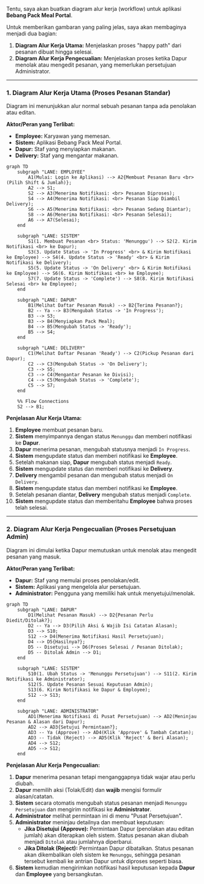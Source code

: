 Tentu, saya akan buatkan diagram alur kerja (workflow) untuk aplikasi **Bebang Pack Meal Portal**.

Untuk memberikan gambaran yang paling jelas, saya akan membaginya menjadi dua bagian:

1.  **Diagram Alur Kerja Utama:** Menjelaskan proses "happy path" dari pesanan dibuat hingga selesai.
2.  **Diagram Alur Kerja Pengecualian:** Menjelaskan proses ketika Dapur menolak atau mengedit pesanan, yang memerlukan persetujuan Administrator.

---

### **1. Diagram Alur Kerja Utama (Proses Pesanan Standar)**

Diagram ini menunjukkan alur normal sebuah pesanan tanpa ada penolakan atau editan.

**Aktor/Peran yang Terlibat:**
*   **Employee:** Karyawan yang memesan.
*   **Sistem:** Aplikasi Bebang Pack Meal Portal.
*   **Dapur:** Staf yang menyiapkan makanan.
*   **Delivery:** Staf yang mengantar makanan.

```mermaid
graph TD
    subgraph "LANE: EMPLOYEE"
        A1(Mulai: Login ke Aplikasi) --> A2{Membuat Pesanan Baru <br> (Pilih Shift & Jumlah)};
        A2 --> S1;
        S2 --> A3(Menerima Notifikasi: <br> Pesanan Diproses);
        S4 --> A4(Menerima Notifikasi: <br> Pesanan Siap Diambil Delivery);
        S6 --> A5(Menerima Notifikasi: <br> Pesanan Sedang Diantar);
        S8 --> A6(Menerima Notifikasi: <br> Pesanan Selesai);
        A6 --> A7(Selesai);
    end

    subgraph "LANE: SISTEM"
        S1(1. Membuat Pesanan <br> Status: 'Menunggu') --> S2(2. Kirim Notifikasi <br> ke Dapur);
        S3(3. Update Status -> 'In Progress' <br> & Kirim Notifikasi ke Employee) --> S4(4. Update Status -> 'Ready' <br> & Kirim Notifikasi ke Delivery);
        S5(5. Update Status -> 'On Delivery' <br> & Kirim Notifikasi ke Employee) --> S6(6. Kirim Notifikasi <br> ke Employee);
        S7(7. Update Status -> 'Complete') --> S8(8. Kirim Notifikasi Selesai <br> ke Employee);
    end

    subgraph "LANE: DAPUR"
        B1(Melihat Daftar Pesanan Masuk) --> B2{Terima Pesanan?};
        B2 -- Ya --> B3(Mengubah Status -> 'In Progress');
        B3 --> S3;
        B3 --> B4(Menyiapkan Pack Meal);
        B4 --> B5(Mengubah Status -> 'Ready');
        B5 --> S4;
    end

    subgraph "LANE: DELIVERY"
        C1(Melihat Daftar Pesanan 'Ready') --> C2(Pickup Pesanan dari Dapur);
        C2 --> C3(Mengubah Status -> 'On Delivery');
        C3 --> S5;
        C3 --> C4(Mengantar Pesanan ke Divisi);
        C4 --> C5(Mengubah Status -> 'Complete');
        C5 --> S7;
    end

    %% Flow Connections
    S2 --> B1;

```

**Penjelasan Alur Kerja Utama:**
1.  **Employee** membuat pesanan baru.
2.  **Sistem** menyimpannya dengan status `Menunggu` dan memberi notifikasi ke **Dapur**.
3.  **Dapur** menerima pesanan, mengubah statusnya menjadi `In Progress`.
4.  **Sistem** mengupdate status dan memberi notifikasi ke **Employee**.
5.  Setelah makanan siap, **Dapur** mengubah status menjadi `Ready`.
6.  **Sistem** mengupdate status dan memberi notifikasi ke **Delivery**.
7.  **Delivery** mengambil pesanan dan mengubah status menjadi `On Delivery`.
8.  **Sistem** mengupdate status dan memberi notifikasi ke **Employee**.
9.  Setelah pesanan diantar, **Delivery** mengubah status menjadi `Complete`.
10. **Sistem** mengupdate status dan memberitahu **Employee** bahwa proses telah selesai.

---

### **2. Diagram Alur Kerja Pengecualian (Proses Persetujuan Admin)**

Diagram ini dimulai ketika Dapur memutuskan untuk menolak atau mengedit pesanan yang masuk.

**Aktor/Peran yang Terlibat:**
*   **Dapur:** Staf yang memulai proses penolakan/edit.
*   **Sistem:** Aplikasi yang mengelola alur persetujuan.
*   **Administrator:** Pengguna yang memiliki hak untuk menyetujui/menolak.

```mermaid
graph TD
    subgraph "LANE: DAPUR"
        D1(Melihat Pesanan Masuk) --> D2{Pesanan Perlu Diedit/Ditolak?};
        D2 -- Ya --> D3(Pilih Aksi & Wajib Isi Catatan Alasan);
        D3 --> S10;
        S12 --> D4(Menerima Notifikasi Hasil Persetujuan);
        D4 --> D5{Hasilnya?};
        D5 -- Disetujui --> D6(Proses Selesai / Pesanan Ditolak);
        D5 -- Ditolak Admin --> D1;
    end

    subgraph "LANE: SISTEM"
        S10(1. Ubah Status -> 'Menunggu Persetujuan') --> S11(2. Kirim Notifikasi ke Administrator);
        S12(5. Update Pesanan Sesuai Keputusan Admin);
        S13(6. Kirim Notifikasi ke Dapur & Employee);
        S12 --> S13;
    end

    subgraph "LANE: ADMINISTRATOR"
        AD1(Menerima Notifikasi di Pusat Persetujuan) --> AD2(Meninjau Pesanan & Alasan dari Dapur);
        AD2 --> AD3{Setujui Permintaan?};
        AD3 -- Ya (Approve) --> AD4(Klik 'Approve' & Tambah Catatan);
        AD3 -- Tidak (Reject) --> AD5(Klik 'Reject' & Beri Alasan);
        AD4 --> S12;
        AD5 --> S12;
    end
```

**Penjelasan Alur Kerja Pengecualian:**
1.  **Dapur** menerima pesanan tetapi menganggapnya tidak wajar atau perlu diubah.
2.  **Dapur** memilih aksi (Tolak/Edit) dan **wajib** mengisi formulir alasan/catatan.
3.  **Sistem** secara otomatis mengubah status pesanan menjadi `Menunggu Persetujuan` dan mengirim notifikasi ke **Administrator**.
4.  **Administrator** melihat permintaan ini di menu "Pusat Persetujuan".
5.  **Administrator** meninjau detailnya dan membuat keputusan:
    *   **Jika Disetujui (Approve):** Permintaan Dapur (penolakan atau editan jumlah) akan diterapkan oleh sistem. Status pesanan akan diubah menjadi `Ditolak` atau jumlahnya diperbarui.
    *   **Jika Ditolak (Reject):** Permintaan Dapur dibatalkan. Status pesanan akan dikembalikan oleh sistem ke `Menunggu`, sehingga pesanan tersebut kembali ke antrian Dapur untuk diproses seperti biasa.
6.  **Sistem** kemudian mengirimkan notifikasi hasil keputusan kepada **Dapur** dan **Employee** yang bersangkutan.